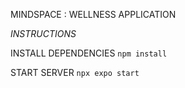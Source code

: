 MINDSPACE : WELLNESS APPLICATION

*INSTRUCTIONS*

INSTALL DEPENDENCIES
```npm install```

START SERVER
```npx expo start```
